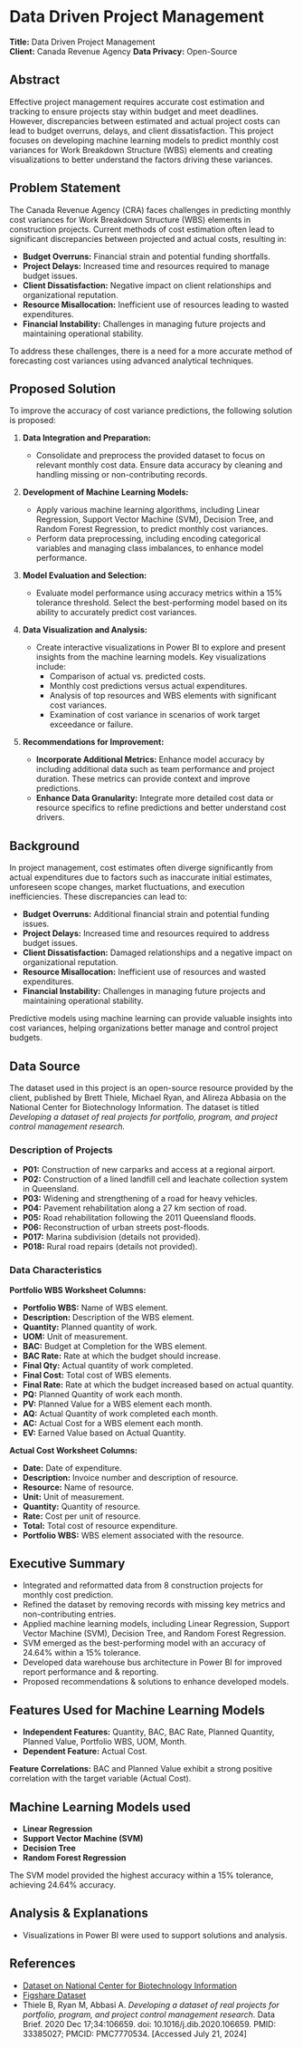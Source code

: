 # Data Driven Project Management

**Title:** Data Driven Project Management  
**Client:** Canada Revenue Agency
**Data Privacy:** Open-Source

## Abstract

Effective project management requires accurate cost estimation and tracking to ensure projects stay within budget and meet deadlines. However, discrepancies between estimated and actual project costs can lead to budget overruns, delays, and client dissatisfaction. This project focuses on developing machine learning models to predict monthly cost variances for Work Breakdown Structure (WBS) elements and creating visualizations to better understand the factors driving these variances.

## Problem Statement

The Canada Revenue Agency (CRA) faces challenges in predicting monthly cost variances for Work Breakdown Structure (WBS) elements in construction projects. Current methods of cost estimation often lead to significant discrepancies between projected and actual costs, resulting in:

- **Budget Overruns:** Financial strain and potential funding shortfalls.
- **Project Delays:** Increased time and resources required to manage budget issues.
- **Client Dissatisfaction:** Negative impact on client relationships and organizational reputation.
- **Resource Misallocation:** Inefficient use of resources leading to wasted expenditures.
- **Financial Instability:** Challenges in managing future projects and maintaining operational stability.

To address these challenges, there is a need for a more accurate method of forecasting cost variances using advanced analytical techniques.

## Proposed Solution

To improve the accuracy of cost variance predictions, the following solution is proposed:

1. **Data Integration and Preparation:**
   - Consolidate and preprocess the provided dataset to focus on relevant monthly cost data. Ensure data accuracy by cleaning and handling missing or non-contributing records.

2. **Development of Machine Learning Models:**
   - Apply various machine learning algorithms, including Linear Regression, Support Vector Machine (SVM), Decision Tree, and Random Forest Regression, to predict monthly cost variances.
   - Perform data preprocessing, including encoding categorical variables and managing class imbalances, to enhance model performance.

3. **Model Evaluation and Selection:**
   - Evaluate model performance using accuracy metrics within a 15% tolerance threshold. Select the best-performing model based on its ability to accurately predict cost variances.

4. **Data Visualization and Analysis:**
   - Create interactive visualizations in Power BI to explore and present insights from the machine learning models. Key visualizations include:
     - Comparison of actual vs. predicted costs.
     - Monthly cost predictions versus actual expenditures.
     - Analysis of top resources and WBS elements with significant cost variances.
     - Examination of cost variance in scenarios of work target exceedance or failure.

5. **Recommendations for Improvement:**
   - **Incorporate Additional Metrics:** Enhance model accuracy by including additional data such as team performance and project duration. These metrics can provide context and improve predictions.
   - **Enhance Data Granularity:** Integrate more detailed cost data or resource specifics to refine predictions and better understand cost drivers.

## Background

In project management, cost estimates often diverge significantly from actual expenditures due to factors such as inaccurate initial estimates, unforeseen scope changes, market fluctuations, and execution inefficiencies. These discrepancies can lead to:

- **Budget Overruns:** Additional financial strain and potential funding issues.
- **Project Delays:** Increased time and resources required to address budget issues.
- **Client Dissatisfaction:** Damaged relationships and a negative impact on organizational reputation.
- **Resource Misallocation:** Inefficient use of resources and wasted expenditures.
- **Financial Instability:** Challenges in managing future projects and maintaining operational stability.

Predictive models using machine learning can provide valuable insights into cost variances, helping organizations better manage and control project budgets.

## Data Source

The dataset used in this project is an open-source resource provided by the client, published by Brett Thiele, Michael Ryan, and Alireza Abbasia on the National Center for Biotechnology Information. The dataset is titled *Developing a dataset of real projects for portfolio, program, and project control management research.*

### Description of Projects

- **P01:** Construction of new carparks and access at a regional airport.
- **P02:** Construction of a lined landfill cell and leachate collection system in Queensland.
- **P03:** Widening and strengthening of a road for heavy vehicles.
- **P04:** Pavement rehabilitation along a 27 km section of road.
- **P05:** Road rehabilitation following the 2011 Queensland floods.
- **P06:** Reconstruction of urban streets post-floods.
- **P017:** Marina subdivision (details not provided).
- **P018:** Rural road repairs (details not provided).

### Data Characteristics

**Portfolio WBS Worksheet Columns:**

- **Portfolio WBS:** Name of WBS element.
- **Description:** Description of the WBS element.
- **Quantity:** Planned quantity of work.
- **UOM:** Unit of measurement.
- **BAC:** Budget at Completion for the WBS element.
- **BAC Rate:** Rate at which the budget should increase.
- **Final Qty:** Actual quantity of work completed.
- **Final Cost:** Total cost of WBS elements.
- **Final Rate:** Rate at which the budget increased based on actual quantity.
- **PQ:** Planned Quantity of work each month.
- **PV:** Planned Value for a WBS element each month.
- **AQ:** Actual Quantity of work completed each month.
- **AC:** Actual Cost for a WBS element each month.
- **EV:** Earned Value based on Actual Quantity.

**Actual Cost Worksheet Columns:**

- **Date:** Date of expenditure.
- **Description:** Invoice number and description of resource.
- **Resource:** Name of resource.
- **Unit:** Unit of measurement.
- **Quantity:** Quantity of resource.
- **Rate:** Cost per unit of resource.
- **Total:** Total cost of resource expenditure.
- **Portfolio WBS:** WBS element associated with the resource.

## Executive Summary

- Integrated and reformatted data from 8 construction projects for monthly cost prediction.
- Refined the dataset by removing records with missing key metrics and non-contributing entries.
- Applied machine learning models, including Linear Regression, Support Vector Machine (SVM), Decision Tree, and Random Forest Regression.
- SVM emerged as the best-performing model with an accuracy of 24.64% within a 15% tolerance.
- Developed data warehouse bus architecture in Power BI for improved report performance and & reporting.
- Proposed recommendations & solutions to enhance developed models. 

## Features Used for Machine Learning Models

- **Independent Features:** Quantity, BAC, BAC Rate, Planned Quantity, Planned Value, Portfolio WBS, UOM, Month.
- **Dependent Feature:** Actual Cost.

**Feature Correlations:** BAC and Planned Value exhibit a strong positive correlation with the target variable (Actual Cost).

## Machine Learning Models used

- **Linear Regression**
- **Support Vector Machine (SVM)**
- **Decision Tree**
- **Random Forest Regression**

The SVM model provided the highest accuracy within a 15% tolerance, achieving 24.64% accuracy.

## Analysis & Explanations

- Visualizations in Power BI were used to support solutions and analysis.
## References

- [Dataset on National Center for Biotechnology Information](https://www.ncbi.nlm.nih.gov/pmc/articles/PMC7770534/)
- [Figshare Dataset](https://figshare.com/articles/dataset/Project_Portfolio_Dataset/12998822?file=24779921)
- Thiele B, Ryan M, Abbasi A. *Developing a dataset of real projects for portfolio, program, and project control management research*. Data Brief. 2020 Dec 17;34:106659. doi: 10.1016/j.dib.2020.106659. PMID: 33385027; PMCID: PMC7770534. [Accessed July 21, 2024]
